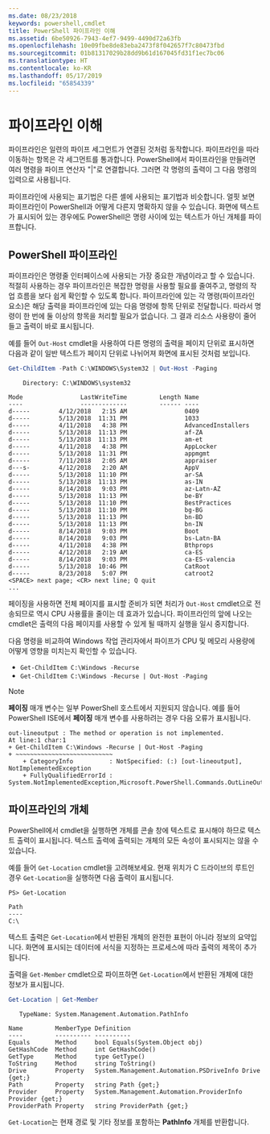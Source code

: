 ```yaml
---
ms.date: 08/23/2018
keywords: powershell,cmdlet
title: PowerShell 파이프라인 이해
ms.assetid: 6be50926-7943-4ef7-9499-4490d72a63fb
ms.openlocfilehash: 10e09fbe8de83eba2473f8f042657f7c80473fbd
ms.sourcegitcommit: 01b81317029b28dd9b61d167045fd31f1ec7bc06
ms.translationtype: HT
ms.contentlocale: ko-KR
ms.lasthandoff: 05/17/2019
ms.locfileid: "65854339"
---
```

# <a name="understanding-pipelines"></a>파이프라인 이해

파이프라인은 일련의 파이프 세그먼트가 연결된 것처럼 동작합니다. 파이프라인을 따라 이동하는 항목은 각 세그먼트를 통과합니다. PowerShell에서 파이프라인을 만들려면 여러 명령을 파이프 연산자 "|"로 연결합니다. 그러면 각 명령의 출력이 그 다음 명령의 입력으로 사용됩니다.

파이프라인에 사용되는 표기법은 다른 셸에 사용되는 표기법과 비슷합니다. 얼핏 보면 파이프라인이 PowerShell과 어떻게 다른지 명확하지 않을 수 있습니다. 화면에 텍스트가 표시되어 있는 경우에도 PowerShell은 명령 사이에 있는 텍스트가 아닌 개체를 파이프합니다.

## <a name="the-powershell-pipeline"></a>PowerShell 파이프라인

파이프라인은 명령줄 인터페이스에 사용되는 가장 중요한 개념이라고 할 수 있습니다. 적절히 사용하는 경우 파이프라인은 복잡한 명령을 사용할 필요를 줄여주고, 명령의 작업 흐름을 보다 쉽게 확인할 수 있도록 합니다. 파이프라인에 있는 각 명령(파이프라인 요소)은 해당 출력을 파이프라인에 있는 다음 명령에 항목 단위로 전달합니다. 따라서 명령이 한 번에 둘 이상의 항목을 처리할 필요가 없습니다. 그 결과 리소스 사용량이 줄어들고 출력이 바로 표시됩니다.

예를 들어 `Out-Host` cmdlet을 사용하여 다른 명령의 출력을 페이지 단위로 표시하면 다음과 같이 일반 텍스트가 페이지 단위로 나뉘어져 화면에 표시된 것처럼 보입니다.

```powershell
Get-ChildItem -Path C:\WINDOWS\System32 | Out-Host -Paging
```

```Output
    Directory: C:\WINDOWS\system32

Mode                LastWriteTime         Length Name
----                -------------         ------ ----
d-----        4/12/2018   2:15 AM                0409
d-----        5/13/2018  11:31 PM                1033
d-----        4/11/2018   4:38 PM                AdvancedInstallers
d-----        5/13/2018  11:13 PM                af-ZA
d-----        5/13/2018  11:13 PM                am-et
d-----        4/11/2018   4:38 PM                AppLocker
d-----        5/13/2018  11:31 PM                appmgmt
d-----        7/11/2018   2:05 AM                appraiser
d---s-        4/12/2018   2:20 AM                AppV
d-----        5/13/2018  11:10 PM                ar-SA
d-----        5/13/2018  11:13 PM                as-IN
d-----        8/14/2018   9:03 PM                az-Latn-AZ
d-----        5/13/2018  11:13 PM                be-BY
d-----        5/13/2018  11:10 PM                BestPractices
d-----        5/13/2018  11:10 PM                bg-BG
d-----        5/13/2018  11:13 PM                bn-BD
d-----        5/13/2018  11:13 PM                bn-IN
d-----        8/14/2018   9:03 PM                Boot
d-----        8/14/2018   9:03 PM                bs-Latn-BA
d-----        4/11/2018   4:38 PM                Bthprops
d-----        4/12/2018   2:19 AM                ca-ES
d-----        8/14/2018   9:03 PM                ca-ES-valencia
d-----        5/13/2018  10:46 PM                CatRoot
d-----        8/23/2018   5:07 PM                catroot2
<SPACE> next page; <CR> next line; Q quit
...
```

페이징을 사용하면 전체 페이지를 표시할 준비가 되면 처리가 `Out-Host` cmdlet으로 전송되므로 역시 CPU 사용률을 줄이는 데 효과가 있습니다. 파이프라인의 앞에 나오는 cmdlet은 출력의 다음 페이지를 사용할 수 있게 될 때까지 실행을 일시 중지합니다.

다음 명령을 비교하여 Windows 작업 관리자에서 파이프가 CPU 및 메모리 사용량에 어떻게 영향을 미치는지 확인할 수 있습니다.

- `Get-ChildItem C:\Windows -Recurse`
- `Get-ChildItem C:\Windows -Recurse | Out-Host -Paging`

> [!NOTE]
> **페이징** 매개 변수는 일부 PowerShell 호스트에서 지원되지 않습니다. 예를 들어 PowerShell ISE에서 **페이징** 매개 변수를 사용하려는 경우 다음 오류가 표시됩니다.
>
> ```Output
> out-lineoutput : The method or operation is not implemented.
> At line:1 char:1
> + Get-ChildItem C:\Windows -Recurse | Out-Host -Paging
> + ~~~~~~~~~~~~~~~~~~~~~~~~~~~
>     + CategoryInfo          : NotSpecified: (:) [out-lineoutput], NotImplementedException
>     + FullyQualifiedErrorId : System.NotImplementedException,Microsoft.PowerShell.Commands.OutLineOutputCommand
> ```

## <a name="objects-in-the-pipeline"></a>파이프라인의 개체

PowerShell에서 cmdlet을 실행하면 개체를 콘솔 창에 텍스트로 표시해야 하므로 텍스트 출력이 표시됩니다. 텍스트 출력에 출력되는 개체의 모든 속성이 표시되지는 않을 수 있습니다.

예를 들어 `Get-Location` cmdlet을 고려해보세요. 현재 위치가 C 드라이브의 루트인 경우 `Get-Location`을 실행하면 다음 출력이 표시됩니다.

```
PS> Get-Location

Path
----
C:\
```

텍스트 출력은 `Get-Location`에서 반환된 개체의 완전한 표현이 아니라 정보의 요약입니다. 화면에 표시되는 데이터에 서식을 지정하는 프로세스에 따라 출력의 제목이 추가됩니다.

출력을 `Get-Member` cmdlet으로 파이프하면 `Get-Location`에서 반환된 개체에 대한 정보가 표시됩니다.

```powershell
Get-Location | Get-Member
```

```Output
   TypeName: System.Management.Automation.PathInfo

Name         MemberType Definition
----         ---------- ----------
Equals       Method     bool Equals(System.Object obj)
GetHashCode  Method     int GetHashCode()
GetType      Method     type GetType()
ToString     Method     string ToString()
Drive        Property   System.Management.Automation.PSDriveInfo Drive {get;}
Path         Property   string Path {get;}
Provider     Property   System.Management.Automation.ProviderInfo Provider {get;}
ProviderPath Property   string ProviderPath {get;}
```

`Get-Location`는 현재 경로 및 기타 정보를 포함하는 **PathInfo** 개체를 반환합니다.
